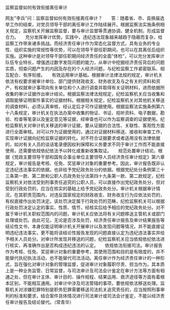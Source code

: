 监察监督如何有效衔接离任审计

网友"李兵"问：监察监督如何有效衔接离任审计？　　答：随着省、市、县换届选举工作的结束，对党员领导干部的离任审计工作陆续展开。根据监察法实施条例相关规定，监察机关开展监察监督，要与审计监督等贯通协调，健全机制，形成监督合力。　　充分发挥审计优势。实践中，违纪违法现象越来越趋于隐蔽而复杂，给监察工作带来诸多挑战。而经济责任审计作为常态化监督方式，具有业务的专业性、组织实施的常规性等优势，可以在领导干部任职期间，也可以在其离任后组织实施。这种审计是对领导干部任职期间经济责任的全面"体检"，可以充分发挥审计队伍专业特长，增强透过数字发现问题的能力，从审计中挖掘经济责任背后的问题实质，彻查问题产生的内因及存在的个人经济问题，与纪检监察工作紧密联系、相互配合、有序衔接。　　有效运用审计基础。根据审计法律法规的规定，审计机关依法有权要求被审计单位、部门提供财政收支、财务收支及与之有关的资料和资产，有权就审计事项向有关单位和个人进行调查并取得有关证明材料，进而依据所收集的审计证据作出审计结论。根据监察法律法规规定，纪检监察机关应当收集和调取能够证明案件事实的证据材料。根据相关规定，纪检监察机关对其他机关移送的调查材料，必须认真审核，经认定后才可作证据使用。根据监察法实施条例第六十八条规定，审计机关在执法办案中收集的物证、书证、视听资料、电子数据，勘验、检查等笔录以及鉴定意见等证据，经审查也可以作为监察调查的证据使用。纪检监察机关对审计机关移送的审计证据，要从证据的合法性、关联性、客观性方面进行全面审核。对可以作为证据使用的，通过对证据材料移送、接收和审查工作，实现审计证据向纪检监察证据的转化。对不符合证据要求或者适用没有法律依据的，如对有关人员的谈话笔录便因权利保障和义务要求不同于审计工作而不能直接使用，还需要依规依纪依法予以转化或重新收集取证。　　规范处置审计结论。根据《党政主要领导干部和国有企事业单位主要领导人员经济责任审计规定》第六章规定，审计报告是考核、任免、奖惩审计对象的重要参考。因此，审计报告既非认定违纪违法事实的依据，也非给予党纪政务处分的依据。根据党纪处分条例第三十三条第一款、第二款和公职人员政务处分法第四十九条第一款、第二款规定，纪检监察机关对依法受到刑事责任追究的公职人员，可以直接作出党纪政务处分，但对受到行政处罚的，应当在核实的基础上给予党纪政务处分。审计机关根据审计情况，在其职责范围内，对违反国家规定的财政收支、财务收支行为应依法处罚的，有权直接作出处罚决定。该处罚决定属于行政处罚的范畴，纪检监察机关可以根据行政处罚决定认定的事实、性质、情节，经核实后给予相应的党纪政务处分。对不属于审计机关职权范围内的问题，审计机关应依法将有关问题移送主管机关或部门处理或处罚。由此可见，无论是否涉及处罚，经济责任审计报告及审计结果报告等结论性文书，本身仅能证明审计机关开展审计以及发现问题等情况，并不能直接证明违纪违法事实，更不能将该结论性报告发现的问题直接认定为违纪违法事实并给予相关人员处分。对审计所发现并移送的问题，纪检监察机关应当依规依纪依法进行核实，再准确作出是否构成违纪违法的认定。　　依规依法衔接司法。审计报告作为考核、任免、奖惩审计对象的重要参考，其使用范围和目的是有限度的，并不能替代执纪执法活动，也不能替代司法活动。离任审计作为经济责任审计的一种形式，旨在强化对审计对象的管理监督，促进审计对象履职尽责、担当作为。其本质上是一种业务监管、日常监督，与司法审计及司法会计鉴定在审计方法等方面有相通之处，但在审计主体、审计目的、操作规程、结果运用、救济途径等方面有着根本区别，不能相互通用。对审计中涉及司法管辖的事项，要依规依法移送处理。监察机关对涉嫌犯罪特别是职务犯罪需要移送司法机关追究责任的，应当按照刑事审判的标准和要求，结合案件具体情况进行司法审计或司法会计鉴定，不能以经济责任审计报告及结论替代。（常青华）
